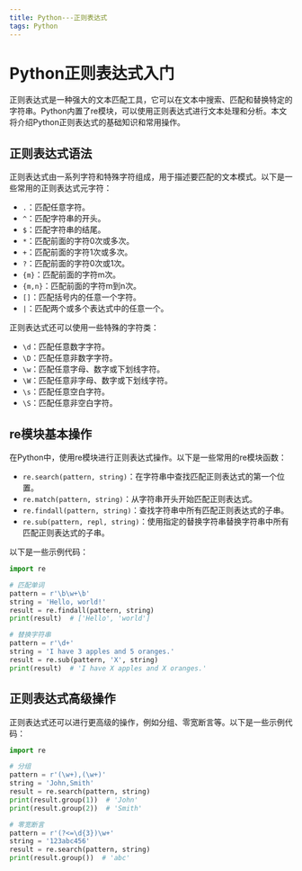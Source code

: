 ```yaml
---
title: Python---正则表达式
tags: Python
---
```



# Python正则表达式入门

正则表达式是一种强大的文本匹配工具，它可以在文本中搜索、匹配和替换特定的字符串。Python内置了re模块，可以使用正则表达式进行文本处理和分析。本文将介绍Python正则表达式的基础知识和常用操作。<!--more-->

## 正则表达式语法

正则表达式由一系列字符和特殊字符组成，用于描述要匹配的文本模式。以下是一些常用的正则表达式元字符：

- `.`：匹配任意字符。
- `^`：匹配字符串的开头。
- `$`：匹配字符串的结尾。
- `*`：匹配前面的字符0次或多次。
- `+`：匹配前面的字符1次或多次。
- `?`：匹配前面的字符0次或1次。
- `{m}`：匹配前面的字符m次。
- `{m,n}`：匹配前面的字符m到n次。
- `[]`：匹配括号内的任意一个字符。
- `|`：匹配两个或多个表达式中的任意一个。

正则表达式还可以使用一些特殊的字符类：

- `\d`：匹配任意数字字符。
- `\D`：匹配任意非数字字符。
- `\w`：匹配任意字母、数字或下划线字符。
- `\W`：匹配任意非字母、数字或下划线字符。
- `\s`：匹配任意空白字符。
- `\S`：匹配任意非空白字符。

## re模块基本操作

在Python中，使用re模块进行正则表达式操作。以下是一些常用的re模块函数：

- `re.search(pattern, string)`：在字符串中查找匹配正则表达式的第一个位置。
- `re.match(pattern, string)`：从字符串开头开始匹配正则表达式。
- `re.findall(pattern, string)`：查找字符串中所有匹配正则表达式的子串。
- `re.sub(pattern, repl, string)`：使用指定的替换字符串替换字符串中所有匹配正则表达式的子串。

以下是一些示例代码：

```python
import re

# 匹配单词
pattern = r'\b\w+\b'
string = 'Hello, world!'
result = re.findall(pattern, string)
print(result)  # ['Hello', 'world']

# 替换字符串
pattern = r'\d+'
string = 'I have 3 apples and 5 oranges.'
result = re.sub(pattern, 'X', string)
print(result)  # 'I have X apples and X oranges.'
```

## 正则表达式高级操作

正则表达式还可以进行更高级的操作，例如分组、零宽断言等。以下是一些示例代码：

```python
import re

# 分组
pattern = r'(\w+),(\w+)'
string = 'John,Smith'
result = re.search(pattern, string)
print(result.group(1))  # 'John'
print(result.group(2))  # 'Smith'

# 零宽断言
pattern = r'(?<=\d{3})\w+'
string = '123abc456'
result = re.search(pattern, string)
print(result.group())  # 'abc'
```